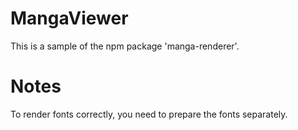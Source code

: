 # MangaViewer

This is a sample of the npm package 'manga-renderer'.

# Notes

To render fonts correctly, you need to prepare the fonts separately.
